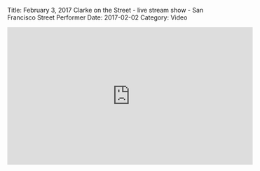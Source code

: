 Title: February 3, 2017 Clarke on the Street - live stream show - San Francisco Street Performer
Date: 2017-02-02
Category: Video

<iframe width="560" height="315" src="https://www.youtube.com/embed/Kh_HXrtjkRY" title="YouTube video player" frameborder="0" allow="accelerometer; autoplay; clipboard-write; encrypted-media; gyroscope; picture-in-picture" allowfullscreen></iframe>

